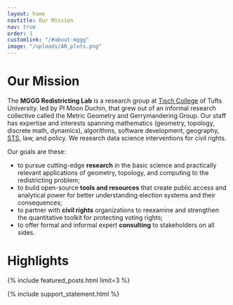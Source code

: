 ```yaml
---
layout: home
navtitle: Our Mission
nav: true
order: 1
customlink: "/#about-mggg"
image: "/uploads/AR_plots.png"
---
```


# Our Mission

The **MGGG Redistricting Lab** is a research group at [Tisch College](https://tischcollege.tufts.edu/) of Tufts University. led by PI Moon Duchin, that grew out of an informal research collective called the Metric Geometry and Gerrymandering Group.   Our staff has expertise and interests spanning mathematics (geometry, topology, discrete math, dynamics), algorithms, software development, geography, [STS](https://as.tufts.edu/sts/), law, and policy. We research data science interventions for civil rights.

Our goals are these:

- to pursue cutting-edge **research** in the basic science and practically
  relevant applications of geometry, topology, and computing to the
  redistricting problem;
- to build open-source **tools and resources** that create public access and
  analytical power for better understanding election systems and their consequences;
- to partner with **civil rights** organizations to reexamine and strengthen the
  quantitative toolkit for protecting voting rights;
- to offer formal and informal expert **consulting** to stakeholders on all
  sides.

# Highlights

{% include featured_posts.html limit=3 %}

{% include support_statement.html %}
